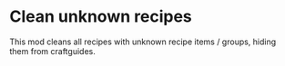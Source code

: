# Clean unknown recipes

This mod cleans all recipes with unknown recipe items / groups, hiding them from craftguides.
